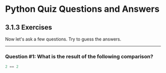 # Python Quiz Questions and Answers

## 3.1.3 Exercises

Now let's ask a few questions. Try to guess the answers.

---

### Question #1: What is the result of the following comparison?

```python
2 == 2
